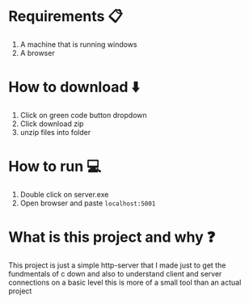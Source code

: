 # Requirements 📋
1. A machine that is running windows
2. A browser
# How to download ⬇️
1. Click on green code button dropdown
2. Click download zip
3. unzip files into folder
# How to run 💻
1. Double click on server.exe
2. Open browser and paste ```localhost:5001```
# What is this project and why ❓
This project is just a simple http-server that I made just to get the fundmentals of c down and also to understand client and server connections on a basic level this is more of a small tool than an actual project
